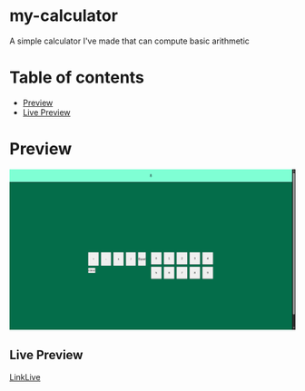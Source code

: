 # my-calculator
A simple calculator I've made that can compute basic arithmetic

# Table of contents

- [Preview](#preview)
- [Live Preview](#live-preview)

# Preview

![PreviewImage](./preview/preview.png)

## Live Preview

[LinkLive](https://wenardken57.github.io/my-calculator/)

